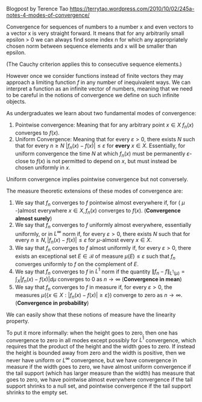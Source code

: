 Blogpost by Terence Tao
https://terrytao.wordpress.com/2010/10/02/245a-notes-4-modes-of-convergence/

Convergence for sequences of numbers to a number x and even vectors to a vector x is very straight forward. 
It means that for any arbitrarily small epsilon > 0 we can always find some index n for which any appropriately chosen norm between  sequence elements and x will be smaller than epsilon. 

(The Cauchy criterion applies this to consecutive sequence elements.)

However once we consider functions instead of finite vectors they may approach a limiting function $f$ in any number of inequivalent ways. 
We can interpret a function as an infinite vector of numbers, meaning that we need to be careful in the notions of convergence we define on such infinite objects. 

As undergraduates we learn about two fundamental modes of convergence:
1. Pointwise convergence: Meaning that for any arbitrary point $x \in X$ $f_n(x)$ converges to $f(x)$.
2. Uniform Convergence: Meaning that for every $\varepsilon > 0$, there exists $N$ such that for every $n \geq N$  $\left|f_n(x)-f(x)\right| \leq \varepsilon$ for **every** $x \in X$. Essentially, for uniform convergence the time $N$ at which $f_n(x)$ must be permanently $\varepsilon$-close to $f(x)$ is not permitted to depend on $x$, but must instead be chosen uniformly in $x$.

Uniform convergence implies pointwise convergence but not conversely.

The measure theoretic extensions of these modes of convergence are: 

1. We say that $f_n$ converges to $f$ pointwise almost everywhere if, for ( $\mu$ -)almost everywhere $x \in X, f_n(x)$ converges to $f(x)$. (**Convergence almost surely**)
2. We say that $f_n$ converges to $f$ uniformly almost everywhere, essentially uniformly, or in $L^{\infty}$ norm if, for every $\varepsilon>0$, there exists $N$ such that for every $n \geq N,\left|f_n(x)-f(x)\right| \leq \varepsilon$ for $\mu$-almost every $x \in X$.
3. We say that $f_n$ converges to $f$ almost uniformly if, for every $\varepsilon>0$, there exists an exceptional set $E \in \mathcal{B}$ of measure $\mu(E) \leq \varepsilon$ such that $f_n$ converges uniformly to $f$ on the complement of $E$.
4. We say that $f_n$ converges to $f$ in $L^1$ norm if the quantity $\left\|f_n-f\right\|_{L^1(\mu)}=\int_X\left|f_n(x)-f(x)\right| d \mu$ converges to 0 as $n \rightarrow \infty$ (**Convergence in mean**)
5. We say that $f_n$ converges to $f$ in measure if, for every $\varepsilon>0$, the measures $\mu\left(\left\{x \in X:\left|f_n(x)-f(x)\right| \geq \varepsilon\right\}\right)$ converge to zero as $n \rightarrow \infty$. (**Convergence in probability**)

We can easily show that these notions of measure have the linearity property. 

To put it more informally: when the height goes to zero, then one has convergence to zero in all modes except possibly for $L^1$ convergence, which requires that the product of the height and the width goes to zero. If instead the height is bounded away from zero and the width is positive, then we never have uniform or $L^\infty$ convergence, but we have convergence in measure if the width goes to zero, we have almost uniform convergence if the tail support (which has larger measure than the width) has measure that goes to zero, we have pointwise almost everywhere convergence if the tail support shrinks to a null set, and pointwise convergence if the tail support shrinks to the empty set.

